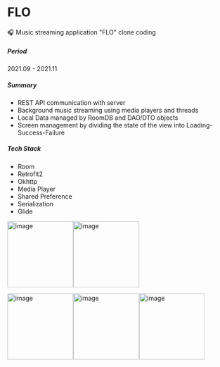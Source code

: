 # FLO
🎧 Music streaming application "FLO" clone coding

##### Period
2021.09 - 2021.11

##### Summary
- REST API communication with server
- Background music streaming using media players and threads
- Local Data managed by RoomDB and DAO/DTO objects
- Screen management by dividing the state of the view into Loading-Success-Failure

##### Tech Stack

- Room
- Retrofit2
- Okhttp
- Media Player
- Shared Preference
- Serialization
- Glide

<img width="150" alt="image" src="https://user-images.githubusercontent.com/85485290/182986612-9dd11e39-04ac-48a2-a04c-04c644e392e6.png"><img width="150" alt="image" src="https://user-images.githubusercontent.com/85485290/182985624-f63223de-06b2-47da-91d6-a8af54d801d1.png">

<img width="150" alt="image" src="https://user-images.githubusercontent.com/85485290/182985637-5cb69fc2-f0a6-49e6-994d-585b830cafae.png"><img width="150" alt="image" src="https://user-images.githubusercontent.com/85485290/182985648-d8c727a5-a9e7-4c47-a576-160e973edca9.png"><img width="150" alt="image" src="https://user-images.githubusercontent.com/85485290/182985655-44d926d0-1bff-43fe-a891-0df74f2d0534.png">





